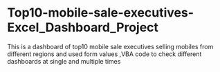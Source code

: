 # Top10-mobile-sale-executives-Excel_Dashboard_Project
This is a dashboard of top10 mobile sale executives selling mobiles from different regions and used form values ,VBA code to check different dashboards at single and multiple times
